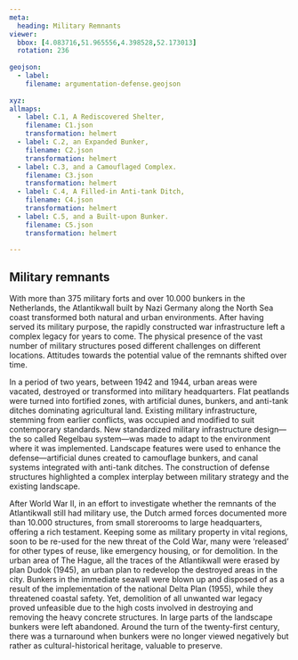 ```yaml
---
meta:
  heading: Military Remnants
viewer:
  bbox: [4.083716,51.965556,4.398528,52.173013]
  rotation: 236
  
geojson:
  - label:
    filename: argumentation-defense.geojson
    
xyz:
allmaps:
  - label: C.1, A Rediscovered Shelter, 
    filename: C1.json
    transformation: helmert
  - label: C.2, an Expanded Bunker,
    filename: C2.json
    transformation: helmert
  - label: C.3, and a Camouflaged Complex.
    filename: C3.json
    transformation: helmert
  - label: C.4, A Filled-in Anti-tank Ditch,
    filename: C4.json
    transformation: helmert
  - label: C.5, and a Built-upon Bunker.
    filename: C5.json
    transformation: helmert

---
```


## Military remnants

With more than 375 military forts and over 10.000 bunkers in the Netherlands, the Atlantikwall built by Nazi Germany along the North Sea coast transformed both natural and urban environments. After having served its military purpose, the rapidly constructed war infrastructure left a complex legacy for years to come. The physical presence of the vast number of military structures posed different challenges on different locations. Attitudes towards the potential value of the remnants shifted over time.

In a period of two years, between 1942 and 1944, urban areas were vacated, destroyed or transformed into military headquarters. Flat peatlands were turned into fortified zones, with artificial dunes, bunkers, and anti-tank ditches dominating agricultural land. Existing military infrastructure, stemming from earlier conflicts, was occupied and modified to suit contemporary standards. New standardized military infrastructure design—the so called Regelbau system—was made to adapt to the environment where it was implemented. Landscape features were used to enhance the defense—artificial dunes created to camouflage bunkers, and canal systems integrated with anti-tank ditches. The construction of defense structures highlighted a complex interplay between military strategy and the existing landscape.

After World War II, in an effort to investigate whether the remnants of the Atlantikwall still had military use, the Dutch armed forces documented more than 10.000 structures, from small storerooms to large headquarters, offering a rich testament. Keeping some as military property in vital regions, soon to be re-used for the new threat of the Cold War, many were ‘released’ for other types of reuse, like emergency housing, or for demolition. In the urban area of The Hague, all the traces of the Atlantikwall were erased by plan Dudok (1945), an urban plan to redevelop the destroyed areas in the city. Bunkers in the immediate seawall were blown up and disposed of as a result of the implementation of the national Delta Plan (1955), while they threatened coastal safety. Yet, demolition of all unwanted war legacy proved unfeasible due to the high costs involved in destroying and removing the heavy concrete structures. In large parts of the landscape bunkers were left abandoned. Around the turn of the twenty-first century, there was a turnaround when bunkers were no longer viewed negatively but rather as cultural-historical heritage, valuable to preserve.

